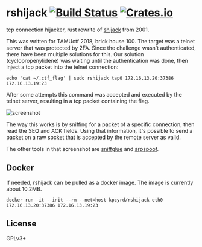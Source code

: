 # rshijack [![Build Status][travis-img]][travis] [![Crates.io][crates-img]][crates]

[travis-img]:   https://travis-ci.org/kpcyrd/rshijack.svg?branch=master
[travis]:       https://travis-ci.org/kpcyrd/rshijack
[crates-img]:   https://img.shields.io/crates/v/rshijack.svg
[crates]:       https://crates.io/crates/rshijack

tcp connection hijacker, rust rewrite of [shijack] from 2001.

This was written for TAMUctf 2018, brick house 100. The target was a telnet
server that was protected by 2FA. Since the challenge wasn't authenticated,
there have been multiple solutions for this.  Our solution (cyclopropenylidene)
was waiting until the authentication was done, then inject a tcp packet into
the telnet connection:

    echo 'cat ~/.ctf_flag' | sudo rshijack tap0 172.16.13.20:37386 172.16.13.19:23

After some attempts this command was accepted and executed by the telnet
server, resulting in a tcp packet containing the flag.

![screenshot](docs/2018-02-23-brickhouse-tamuctf.png)

The way this works is by sniffing for a packet of a specific connection, then
read the SEQ and ACK fields. Using that information, it's possible to send a
packet on a raw socket that is accepted by the remote server as valid.

The other tools in that screenshot are [sniffglue] and [arpspoof].

[shijack]: https://packetstormsecurity.com/files/24657/shijack.tgz.html
[sniffglue]: https://github.com/kpcyrd/sniffglue
[arpspoof]: https://su2.info/doc/arpspoof.php

## Docker

If needed, rshijack can be pulled as a docker image. The image is currently
about 10.2MB.

    docker run -it --init --rm --net=host kpcyrd/rshijack eth0 172.16.13.20:37386 172.16.13.19:23

## License

GPLv3+
